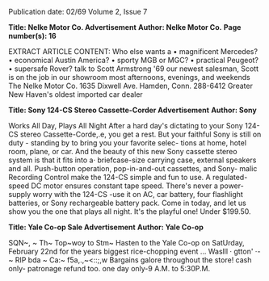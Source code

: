 Publication date: 02/69
Volume 2, Issue 7

**Title: Nelke Motor Co. Advertisement**
**Author: Nelke Motor Co.**
**Page number(s): 16**

EXTRACT ARTICLE CONTENT:
Who else wants a 
• magnificent Mercedes? 
• economical Austin America? 
• sporty MGB or MGC? 
• practical Peugeot? 
• supersafe Rover? 
talk to Scott Armstrong '69 
our newest salesman, Scott is on the job in our 
showroom most afternoons, evenings, and weekends 
The Nelke Motor Co. 
1635 Dixwell Ave. 
Hamden, Conn. 
288-6412 
Greater New Haven's oldest imported car dealer


**Title: Sony 124-CS Stereo Cassette-Corder Advertisement**
**Author: Sony**

Works All Day, Plays All Night 
After a hard day's dictating to your Sony 124-CS stereo 
Cassette-Corde,.e, you get a rest. But your faithful Sony is 
still on duty -
standing by to bring you your favorite selec-
tions at home, hotel room, plane, or car. And the beauty of 
this new Sony cassette stereo system is that it fits into a· 
briefcase-size carrying case, external speakers and all. 
Push-button operation, pop-in-and-out cassettes, and Sony-
malic Recording Control make the 124-CS simple and fun 
to use. A regulated-speed DC motor ensures constant tape 
speed. There's never a power-supply worry with the 124-CS 
-use it on AC, car battery, four flashlight batteries, or Sony 
rechargeable battery pack. Come in today, and let us show 
you the one that plays all night. It's the playful one! Under 
$199.50. 


**Title: Yale Co-op Sale Advertisement**
**Author: Yale Co-op**


SQN~, ~ 
Th~ Top~woy to Stm~ 
Hasten to the Yale Co-op 
on SatUrday, February 22nd 
for the years biggest 
rice-chopping event ... 
Waslll · gtton'
·- ~ RIP bda ~ Ca:~ 
f5a,.,~<::;,w 
Bargains galore throughout the store! cash only-
patronage refund too. one day only-9 A.M. to 5:30P.M.
